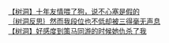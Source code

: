 [【树洞】十年友情喂了狗，说不心塞是假的](http://tieba.baidu.com/p/3930048409?see_lz=1&pn=)   
[｛树洞反思｝然而我段位也不低却被三得毫无声息](http://tieba.baidu.com/p/3929604158?see_lz=1&pn=)   
[【树洞】好感度到策马同游的时候她仇杀了我](http://tieba.baidu.com/p/3930183725?see_lz=1&pn=)   
